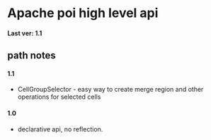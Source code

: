 # Apache poi high level api
#### Last ver: 1.1

## path notes
#### 1.1
* CellGroupSelector - easy way to create merge region and other operations for selected cells
#### 1.0
* declarative api, no reflection.